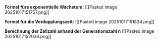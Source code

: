 **Formel fürs exponentielle Wachstum:**
![[Pasted image 20251017151757.png]]

**Formel für die Verdopplungszeit:**
![[Pasted image 20251017151834.png]]

**Berechnung der Zellzahl anhand der Generationszahl n**
![[Pasted image 20251017152036.png]]


